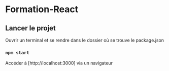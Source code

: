 # Formation-React


## Lancer le projet

Ouvrir un terminal et se rendre dans le dossier où se trouve le package.json

### `npm start`

Accéder à [http://localhost:3000] via un navigateur
